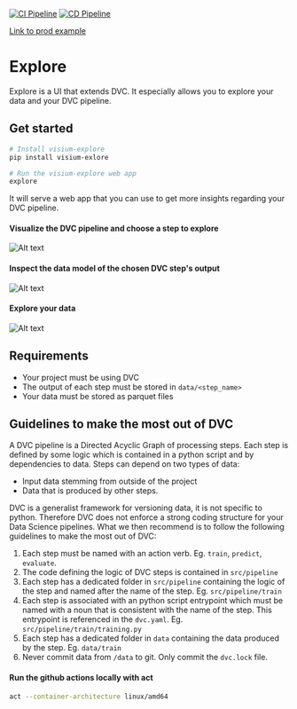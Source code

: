 [![CI Pipeline](https://github.com/VisiumCH/explore/actions/workflows/ci.yaml/badge.svg)](https://github.com/VisiumCH/explore/actions/workflows/ci.yaml)
[![CD Pipeline](https://github.com/VisiumCH/explore/actions/workflows/cd.yaml/badge.svg)](https://github.com/VisiumCH/explore/actions/workflows/cd.yaml)

[Link to prod example](https://explore-prod-fphrwk2sea-oa.a.run.app)


# Explore

Explore is a UI that extends DVC. It especially allows you to explore your data and your DVC pipeline.

## Get started

```bash
# Install visium-explore
pip install visium-exlore

# Run the visium-explore web app
explore
```

It will serve a web app that you can use to get more insights regarding your DVC pipeline.

#### Visualize the DVC pipeline and choose a step to explore

![Alt text](images/explore.png)


#### Inspect the data model of the chosen DVC step's output

![Alt text](images/data_model.png)

#### Explore your data

![Alt text](images/data_exploration.png)

## Requirements

- Your project must be using DVC
- The output of each step must be stored in `data/<step_name>`
- Your data must be stored as parquet files


## Guidelines to make the most out of DVC

A DVC pipeline is a Directed Acyclic Graph of processing steps. Each step is defined by some logic which is contained in a python script and by dependencies to data. Steps can depend on two types of data:
- Input data stemming from outside of the project
- Data that is produced by other steps. 

DVC is a generalist framework for versioning data, it is not specific to python. Therefore DVC does not enforce a strong coding structure for your Data Science pipelines. What we then recommend is to follow the following guidelines to make the most out of DVC:


1. Each step must be named with an action verb. Eg. `train`, `predict`, `evaluate`.
2. The code defining the logic of DVC steps is contained in `src/pipeline`
3. Each step has a dedicated folder in `src/pipeline` containing the logic of the step and named after the name of the step. Eg. `src/pipeline/train`
4. Each step is associated with an python script entrypoint which must be named with a noun that is consistent with the name of the step. This entrypoint is referenced in the `dvc.yaml`. Eg. `src/pipeline/train/training.py`
5. Each step has a dedicated folder in `data` containing the data produced by the step. Eg. `data/train`
6. Never commit data from `/data` to git. Only commit the `dvc.lock` file.

#### Run the github actions locally with act

```bash
act --container-architecture linux/amd64
```